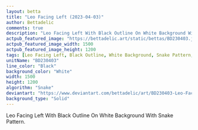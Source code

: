 ```yaml
---
layout: betta
title: "Leo Facing Left (2023-04-03)"
author: Bettadelic
comments: true
description: "Leo Facing Left With Black Outline On White Background With Snake Pattern."
actpub_featured_image: "https://bettadelic.art/static/bettas/BD230403.jpg"
actpub_featured_image_width: 1500
actpub_featured_image_height: 1200
tags: [Leo Facing Left, Black Outline, White Background, Snake Pattern, April 2023]
unitName: "BD230403"
line_color: "Black"
background_color: "White"
width: 1500
height: 1200
algorithm: "Snake"
deviantart: "https://www.deviantart.com/bettadelic/art/BD230403-Leo-Facing-Left-2023-04-03-956497415"
background_type: "Solid"
---
```


Leo Facing Left With Black Outline On White Background With Snake Pattern.
